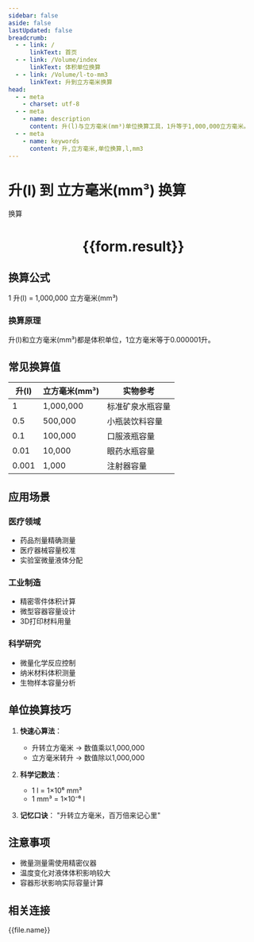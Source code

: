 ```yaml
---
sidebar: false
aside: false
lastUpdated: false
breadcrumb:
  - - link: /
      linkText: 首页
  - - link: /Volume/index
      linkText: 体积单位换算
  - - link: /Volume/l-to-mm3
      linkText: 升到立方毫米换算
head:
  - - meta
    - charset: utf-8
  - - meta
    - name: description
      content: 升(l)与立方毫米(mm³)单位换算工具，1升等于1,000,000立方毫米。
  - - meta
    - name: keywords
      content: 升,立方毫米,单位换算,l,mm3
---
```


# 升(l) 到 立方毫米(mm³) 换算

<script setup>
import { onMounted, reactive, inject ,ref  } from 'vue'
import { NButton,NForm ,NFormItem,NInput,NInputNumber,NSelect,NCard,useMessage ,NGrid ,NGi } from 'naive-ui'
import { defineClientComponent } from 'vitepress'
import { Volume } from '../files';

const convert = inject('convert')
const formRef = ref(null);
const rules = {
  number:{
    required: true,
    type: 'number',
    trigger: "blur"
  }
}
const form = reactive({
  number:null,
  result:'',
  title:'升(l)到立方毫米(mm³)换算'
})

const convertHandler = (e) => {
  e.preventDefault();
  formRef.value?.validate((errors)=>{
    if (!errors) {
      form.result = `${form.number} l = ${convert(form.number).from('l').to('mm3')} mm³`
    }
  })
}
</script>

<n-form size="large" :model="form" ref='formRef' :rules="rules">
  <n-form-item label="数值" path="number">
    <n-input-number size="large" style="width:100%" :min="0" v-model:value="form.number" placeholder="请输入升数值" />
  </n-form-item>
  <n-form-item>
    <n-button type="info" style="width:100%" @click="convertHandler">换算</n-button>
  </n-form-item>
</n-form>
<n-card embedded :bordered="false" hoverable>
  <div style="text-align:center">
    <h1>{{form.result}}</h1>
  </div>
</n-card>

## 换算公式
1 升(l) = 1,000,000 立方毫米(mm³)

### 换算原理
升(l)和立方毫米(mm³)都是体积单位，1立方毫米等于0.000001升。

## 常见换算值
| 升(l) | 立方毫米(mm³) | 实物参考                 |
|-------|--------------|--------------------------|
| 1     | 1,000,000    | 标准矿泉水瓶容量          |
| 0.5   | 500,000      | 小瓶装饮料容量            |
| 0.1   | 100,000      | 口服液瓶容量              |
| 0.01  | 10,000       | 眼药水瓶容量              |
| 0.001 | 1,000        | 注射器容量                |

## 应用场景
### 医疗领域
- 药品剂量精确测量
- 医疗器械容量校准
- 实验室微量液体分配

### 工业制造
- 精密零件体积计算
- 微型容器容量设计
- 3D打印材料用量

### 科学研究
- 微量化学反应控制
- 纳米材料体积测量
- 生物样本容量分析

## 单位换算技巧
1. **快速心算法**：
   - 升转立方毫米 → 数值乘以1,000,000
   - 立方毫米转升 → 数值除以1,000,000

2. **科学记数法**：
   - 1 l = 1×10⁶ mm³
   - 1 mm³ = 1×10⁻⁶ l

3. **记忆口诀**：
   "升转立方毫米，百万倍来记心里"

## 注意事项
- 微量测量需使用精密仪器
- 温度变化对液体体积影响较大
- 容器形状影响实际容量计算

## 相关连接
<n-grid x-gap="12" :cols="2">
  <n-gi v-for="(file, index) in Volume" :key="index">
    <n-button
      text
      tag="a"
      :href="file.path"
      type="info"
    >
      {{file.name}}
    </n-button>
  </n-gi>
</n-grid>
